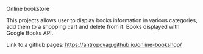 Online bookstore

This projects allows user to display books information in various categories, add them to a shopping cart and delete from it.
Books displayed with Google Books API.

Link to a github pages: https://antropovag.github.io/online-bookshop/

